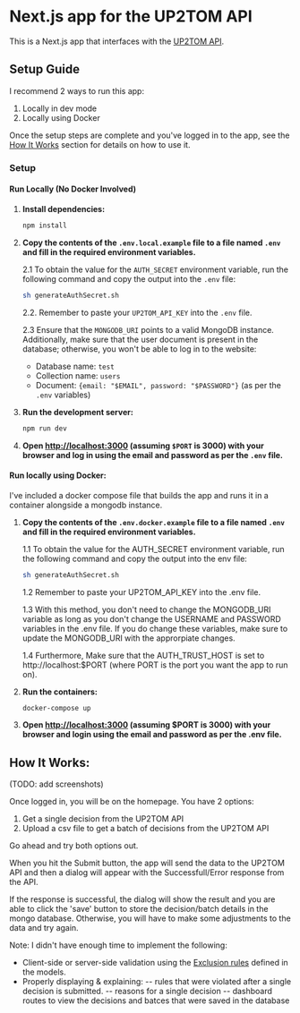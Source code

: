 

# Next.js app for the UP2TOM API

This is a Next.js app that interfaces with the [UP2TOM API](https://docs.up2tom.com/).

## Setup Guide

I recommend 2 ways to run this app:
1. Locally in dev mode
2. Locally using Docker


Once the setup steps are complete and you've logged in to the app, see the [How It Works](link) section for details on how to use it.

### Setup

#### Run Locally (No Docker Involved)

1. **Install dependencies:**
	```bash
	npm install
	```

2. **Copy the contents of the `.env.local.example` file to a file named `.env` and fill in the required environment variables.**

    2.1 To obtain the value for the `AUTH_SECRET` environment variable, run the following command and copy the output into the `.env` file:
	```bash
	sh generateAuthSecret.sh
	```
    2.2. Remember to paste your `UP2TOM_API_KEY` into the `.env` file.

    2.3 Ensure that the `MONGODB_URI` points to a valid MongoDB instance. Additionally, make sure that the user document is present in the database; otherwise, you won't be able to log in to the website:
	- Database name: `test`
	- Collection name: `users`
	- Document: `{email: "$EMAIL", password: "$PASSWORD"}` (as per the `.env` variables)

3. **Run the development server:**
	```bash
	npm run dev
	```

4. **Open [http://localhost:3000](http://localhost:3000) (assuming `$PORT` is 3000) with your browser and log in using the email and password as per the `.env` file.**


#### Run locally using Docker:
I've included a docker compose file that builds the app and runs it in a container alongside a mongodb instance.

1. **Copy the contents of the `.env.docker.example` file to a file named `.env` and fill in the required environment variables.**

    1.1 To obtain the value for the AUTH_SECRET environment variable, run the following command and copy the output into the env file:
    ```bash
    sh generateAuthSecret.sh
    ```

    1.2 Remember to paste your UP2TOM_API_KEY into the .env file.

    1.3 With this method, you don't need to change the MONGODB_URI variable as long as you don't change the USERNAME and PASSWORD variables in the .env file. If you do change these variables, make sure to update the MONGODB_URI with the approrpiate changes. 

    1.4 Furthermore, Make sure that the AUTH_TRUST_HOST is set to http://localhost:$PORT (where PORT is the port you want the app to run on).

2. **Run the containers:**
    ```bash
    docker-compose up
    ```

3. **Open [http://localhost:3000](http://localhost:3000) (assuming $PORT is 3000) with your browser and login using the email and password as per the .env file.**

## How It Works:

(TODO: add screenshots)

Once logged in, you will be on the homepage. You have 2 options:
1. Get a single decision from the UP2TOM API
2. Upload a csv file to get a batch of decisions from the UP2TOM API

Go ahead and try both options out. 

When you hit the Submit button, the app will send the data to the UP2TOM API and then a dialog will appear with the Successfull/Error response from the API.

If the response is successful, the dialog will show the result and you are able to click the 'save' button to store the decision/batch details in the mongo database. Otherwise, you will have to make some adjustments to the data and try again.

Note: I didn't have enough time to implement the following:
- Client-side or server-side validation using the [Exclusion rules](https://docs.up2tom.com/?python#exclusion-rules) defined in the models.
- Properly displaying & explaining:
-- rules that were violated after a single decision is submitted.
-- reasons for a single decision
-- dashboard routes to view the decisions and batces that were saved in the database
